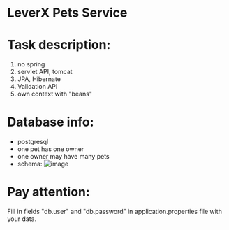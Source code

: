 # LeverX Pets Service

# Task description:
1) no spring
2) servlet API, tomcat
3) JPA, Hibernate
4) Validation API
5) own context with "beans"

# Database info:
- postgresql
- one pet has one owner
- one owner may have many pets
- schema:
![image](https://user-images.githubusercontent.com/58391822/119480600-828e4400-bd5a-11eb-9b82-3a1f5f82d4ed.png)

# Pay attention:
Fill in fields "db.user" and "db.password" in application.properties file with your data.
